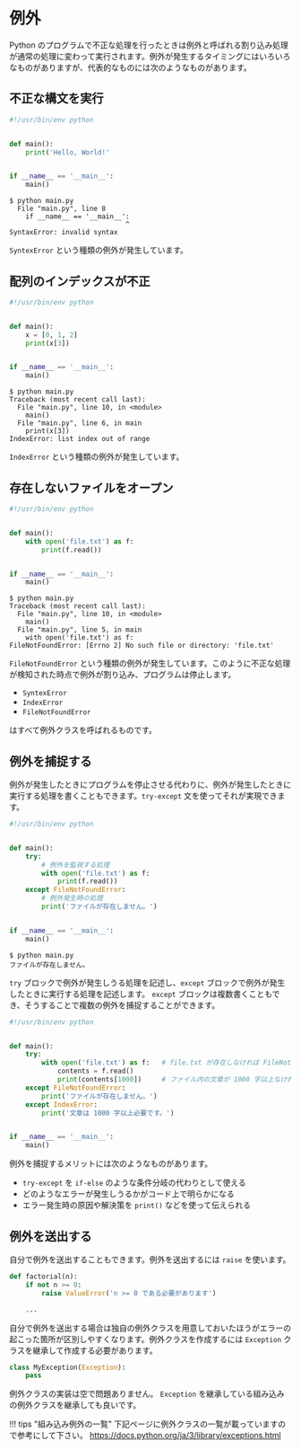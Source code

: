 # 例外

Python のプログラムで不正な処理を行ったときは例外と呼ばれる割り込み処理が通常の処理に変わって実行されます。例外が発生するタイミングにはいろいろなものがありますが、代表的なものには次のようなものがあります。

## 不正な構文を実行

```python
#!/usr/bin/env python


def main():
    print('Hello, World!'


if __name__ == '__main__':
    main()
```

```shell
$ python main.py
  File "main.py", line 8
    if __name__ == '__main__':
                             ^
SyntaxError: invalid syntax
```

`SyntexError` という種類の例外が発生しています。

## 配列のインデックスが不正

```python
#!/usr/bin/env python


def main():
    x = [0, 1, 2]
    print(x[3])


if __name__ == '__main__':
    main()
```

```shell
$ python main.py
Traceback (most recent call last):
  File "main.py", line 10, in <module>
    main()
  File "main.py", line 6, in main
    print(x[3])
IndexError: list index out of range
```

`IndexError` という種類の例外が発生しています。

## 存在しないファイルをオープン

```python
#!/usr/bin/env python


def main():
    with open('file.txt') as f:
        print(f.read())


if __name__ == '__main__':
    main()
```

```shell
$ python main.py
Traceback (most recent call last):
  File "main.py", line 10, in <module>
    main()
  File "main.py", line 5, in main
    with open('file.txt') as f:
FileNotFoundError: [Errno 2] No such file or directory: 'file.txt'
```

`FileNotFoundError` という種類の例外が発生しています。このように不正な処理が検知された時点で例外が割り込み、プログラムは停止します。

- `SyntexError`
- `IndexError`
- `FileNotFoundError`

はすべて例外クラスを呼ばれるものです。

## 例外を捕捉する

例外が発生したときにプログラムを停止させる代わりに、例外が発生したときに実行する処理を書くこともできます。`try-except` 文を使ってそれが実現できます。

```python
#!/usr/bin/env python


def main():
    try:
        # 例外を監視する処理
        with open('file.txt') as f:
            print(f.read())
    except FileNotFoundError:
        # 例外発生時の処理
        print('ファイルが存在しません。')


if __name__ == '__main__':
    main()
```

```shell
$ python main.py
ファイルが存在しません。
```

`try` ブロックで例外が発生しうる処理を記述し、`except` ブロックで例外が発生したときに実行する処理を記述します。 `except` ブロックは複数書くこともでき、そうすることで複数の例外を捕捉することができます。

```python
#!/usr/bin/env python


def main():
    try:
        with open('file.txt') as f:   # file.txt が存在しなければ FileNotFoundError
            contents = f.read()
            print(contents[1000])     # ファイル内の文章が 1000 字以上なければ IndexError
    except FileNotFoundError:
        print('ファイルが存在しません。')
    except IndexError:
        print('文章は 1000 字以上必要です。')


if __name__ == '__main__':
    main()
```

例外を捕捉するメリットには次のようなものがあります。

- `try-except` を `if-else` のような条件分岐の代わりとして使える
- どのようなエラーが発生しうるかがコード上で明らかになる
- エラー発生時の原因や解決策を `print()` などを使って伝えられる

## 例外を送出する

自分で例外を送出することもできます。例外を送出するには `raise` を使います。

```python
def factorial(n):
    if not n >= 0:
        raise ValueError('n >= 0 である必要があります')

    ...
```

自分で例外を送出する場合は独自の例外クラスを用意しておいたほうがエラーの起こった箇所が区別しやすくなります。例外クラスを作成するには `Exception` クラスを継承して作成する必要があります。

```python
class MyException(Exception):
    pass
```

例外クラスの実装は空で問題ありません。 `Exception` を継承している組み込みの例外クラスを継承しても良いです。

!!! tips "組み込み例外の一覧"
    下記ページに例外クラスの一覧が載っていますので参考にして下さい。
    https://docs.python.org/ja/3/library/exceptions.html
